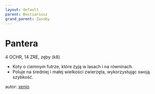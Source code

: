 ```yaml
---
layout: default
parent: Bestiariusz
grand_parent: Zasoby
---
```

# Pantera

4 OCHR, 14 ZRE, zęby (k8)

- Koty o ciemnym futrze, które żyją w lasach i na równinach.
- Poluje na średniej i małej wielkości zwierzęta, wykorzystując swoją szybkość.  

autor: [xenio](https://xenioinabottle.blogspot.com)

